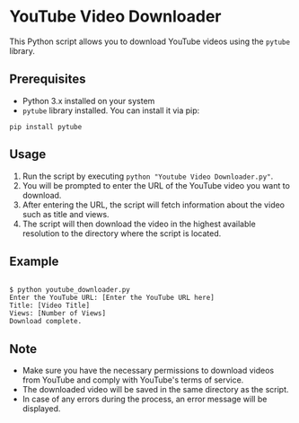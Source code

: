 # YouTube Video Downloader

This Python script allows you to download YouTube videos using the `pytube` library.

## Prerequisites

- Python 3.x installed on your system
- `pytube` library installed. You can install it via pip:

```
pip install pytube
```

## Usage

1. Run the script by executing `python "Youtube Video Downloader.py"`.
2. You will be prompted to enter the URL of the YouTube video you want to download.
3. After entering the URL, the script will fetch information about the video such as title and views.
4. The script will then download the video in the highest available resolution to the directory where the script is located.

## Example

```

$ python youtube_downloader.py
Enter the YouTube URL: [Enter the YouTube URL here]
Title: [Video Title]
Views: [Number of Views]
Download complete.

```

## Note

- Make sure you have the necessary permissions to download videos from YouTube and comply with YouTube's terms of service.
- The downloaded video will be saved in the same directory as the script.
- In case of any errors during the process, an error message will be displayed.
